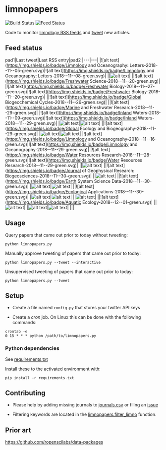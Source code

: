 # limnopapers

[![Build Status](https://api.travis-ci.org/jsta/limnopapers.png)](https://travis-ci.org/jsta/limnopapers) [![Feed Status](https://img.shields.io/badge/feed%20status-good-green.svg)](https://jsta.github.io/limnopapers)

Code to monitor [limnology RSS feeds](journals.csv) and [tweet](https://twitter.com/limno_papers) new articles.

## Feed status
pad1|Last tweet|Last RSS entry|pad2
|---|---|
|![alt text](https://img.shields.io/badge/Limnology and Oceanography: Letters-2018--11--05-green.svg)|![alt text](https://img.shields.io/badge/Limnology and Oceanography: Letters-2018--11--08-green.svg)|
||![alt text](https://img.shields.io/badge/CJFAS-2018--11--12-green.svg)|
||![alt text](https://img.shields.io/badge/Freshwater Science-2018--11--20-green.svg)|
|![alt text](https://img.shields.io/badge/Freshwater Biology-2018--11--27-green.svg)|![alt text](https://img.shields.io/badge/Freshwater Biology-2018--11--20-green.svg)|
||![alt text](https://img.shields.io/badge/Global Biogeochemical Cycles-2018--11--26-green.svg)|
||![alt text](https://img.shields.io/badge/Marine and Freshwater Research-2018--11--29-green.svg)|
|![alt text](https://img.shields.io/badge/Inland Waters-2018--11--09-green.svg)|![alt text](https://img.shields.io/badge/Inland Waters-2018--11--29-green.svg)|
|![alt text](https://img.shields.io/badge/Oikos-2018--11--17-green.svg)|![alt text](https://img.shields.io/badge/Oikos-2018--11--29-green.svg)|
||![alt text](https://img.shields.io/badge/Global Ecology and Biogeography-2018--11--29-green.svg)|
|![alt text](https://img.shields.io/badge/JAWRA-2018--11--30-green.svg)|![alt text](https://img.shields.io/badge/JAWRA-2018--11--29-green.svg)|
|![alt text](https://img.shields.io/badge/Limnology and Oceanography-2018--11--16-green.svg)|![alt text](https://img.shields.io/badge/Limnology and Oceanography-2018--11--29-green.svg)|
|![alt text](https://img.shields.io/badge/Water Resources Research-2018--11--28-green.svg)|![alt text](https://img.shields.io/badge/Water Resources Research-2018--11--29-green.svg)|
||![alt text](https://img.shields.io/badge/Ecology-2018--11--29-green.svg)|
||![alt text](https://img.shields.io/badge/Journal of Geophysical Research: Biogeosciences-2018--11--30-green.svg)|
||![alt text](https://img.shields.io/badge/Biogeosciences-2018--11--30-green.svg)|
||![alt text](https://img.shields.io/badge/Earth System Science Data-2018--11--30-green.svg)|
|![alt text](https://img.shields.io/badge/HESS-2018--11--27-green.svg)|![alt text](https://img.shields.io/badge/HESS-2018--11--30-green.svg)|
||![alt text](https://img.shields.io/badge/Ecological Applications-2018--11--30-green.svg)|
|![alt text](https://img.shields.io/badge/Biogeochemistry-2018--11--24-green.svg)|![alt text](https://img.shields.io/badge/Biogeochemistry-2018--12--01-green.svg)|
||![alt text](https://img.shields.io/badge/Ambio-2018--12--01-green.svg)|
||![alt text](https://img.shields.io/badge/Aquatic Ecology-2018--12--01-green.svg)|
||![alt text](https://img.shields.io/badge/Ecosystems-2018--12--01-green.svg)|
|![alt text](https://img.shields.io/badge/Hydrobiologia-2018--11--19-green.svg)|![alt text](https://img.shields.io/badge/Hydrobiologia-2019--01--01-green.svg)|
|||

## Usage

Query papers that came out prior to today without tweeting:

`python limnopapers.py`

Manually approve tweeting of papers that came out prior to today:

`python limnopapers.py --tweet --interactive`

Unsupervised tweeting of papers that came out prior to today:

`python limnopapers.py --tweet`

## Setup

* Create a file named `config.py` that stores your twitter API keys

* Create a _cron_ job. On Linux this can be done with the following commands:

```
crontab -e 
0 15 * * * python /path/to/limnopapers.py
```

### Python dependencies

See [requirements.txt](requirements.txt)

Install these to the activated environment with:

`pip install -r requirements.txt`

## Contributing

* Please help by adding missing journals to [journals.csv](journals.csv) or filing an [issue](https://github.com/jsta/limnopapers/issues)

* Filtering keywords are located in the [limnopapers.filter_limno](limnopapers.py) function.

## Prior art

https://github.com/ropenscilabs/data-packages
